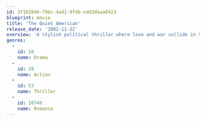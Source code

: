 ```yaml
---
id: 3f162846-79bc-4ad1-9fdb-edd3daaa0423
blueprint: movie
title: 'The Quiet American'
release_date: '2002-11-22'
overview: 'A stylish political thriller where love and war collide in Southeast Asia. Set in early 1950s Vietnam, a young American becomes entangled in a dangerous love triangle when he falls for the beautiful mistress of a British journalist. As war is waged around them, these three only sink deeper into a world of drugs, passion, and betrayal where nothing is as it seems.'
genres:
  -
    id: 18
    name: Drama
  -
    id: 28
    name: Action
  -
    id: 53
    name: Thriller
  -
    id: 10749
    name: Romance
---
```

